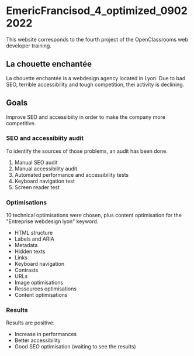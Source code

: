 # EmericFrancisod_4_optimized_09022022

This website corresponds to the fourth project of the OpenClassrooms web developer training.

## La chouette enchantée

La chouette enchantée is a webdesign agency located in Lyon. Due to bad SEO, terrible accessibility and tough competition, thei activity is declining.

## Goals

Improve SEO and accessibiity in order to make the company more competitive.

### SEO and accessibiity audit

To identify the sources of those problems, an audit has been done.

1. Manual SEO audit
2. Manual accessibility audit
3. Automated performance and accessibility tests
4. Keyboard navigation test
5. Screen reader test

### Optimisations

10 technical optimisations were chosen, plus content optimisation for the "Entreprise webdesign lyon" keyword.

- HTML structure
- Labels and ARIA
- Metadata
- Hidden texts
- Links
- Keyboard navigation
- Contrasts
- URLs
- Image optimisations
- Ressources optimisations
- Content optimisations

### Results

Results are positive:
- Increase in performances
- Better accessibility
- Good SEO optimisation (waiting to see the results)
